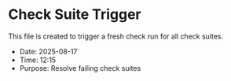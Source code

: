 # Check Suite Trigger

This file is created to trigger a fresh check run for all check suites.

- Date: 2025-08-17
- Time: 12:15
- Purpose: Resolve failing check suites


